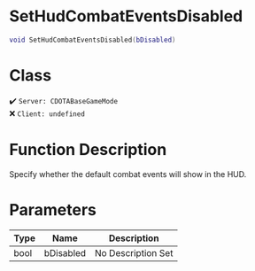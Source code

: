 # SetHudCombatEventsDisabled
```lua
void SetHudCombatEventsDisabled(bDisabled)
```
# Class
✔️ `Server: CDOTABaseGameMode`  
❌ `Client: undefined`  

# Function Description
Specify whether the default combat events will show in the HUD.
# Parameters
Type|Name|Description
--|--|--
bool|bDisabled|No Description Set
